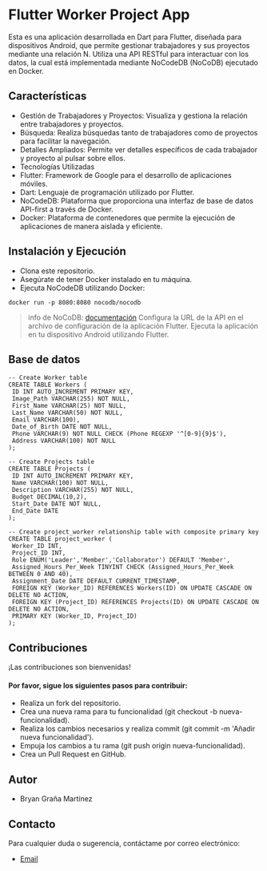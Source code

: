 # Flutter Worker Project App
Esta es una aplicación desarrollada en Dart para Flutter, diseñada para dispositivos Android, que permite gestionar trabajadores y sus proyectos mediante una relación N. 
Utiliza una API RESTful para interactuar con los datos, la cual está implementada mediante NoCodeDB (NoCoDB) ejecutado en Docker.

## Características
- Gestión de Trabajadores y Proyectos: Visualiza y gestiona la relación entre trabajadores y proyectos.
- Búsqueda: Realiza búsquedas tanto de trabajadores como de proyectos para facilitar la navegación.
- Detalles Ampliados: Permite ver detalles específicos de cada trabajador y proyecto al pulsar sobre ellos.
- Tecnologías Utilizadas
- Flutter: Framework de Google para el desarrollo de aplicaciones móviles.
- Dart: Lenguaje de programación utilizado por Flutter.
- NoCodeDB: Plataforma que proporciona una interfaz de base de datos API-first a través de Docker.
- Docker: Plataforma de contenedores que permite la ejecución de aplicaciones de manera aislada y eficiente.
## Instalación y Ejecución
- Clona este repositorio.
- Asegúrate de tener Docker instalado en tu máquina.
- Ejecuta NoCodeDB utilizando Docker:
```
docker run -p 8080:8080 nocodb/nocodb
```
> info de NoCoDB: [documentación](https://data-apis-v2.nocodb.com)
Configura la URL de la API en el archivo de configuración de la aplicación Flutter.
Ejecuta la aplicación en tu dispositivo Android utilizando Flutter.
## Base de datos
```
-- Create Worker table
CREATE TABLE Workers (
 ID INT AUTO_INCREMENT PRIMARY KEY,
 Image_Path VARCHAR(255) NOT NULL,
 First_Name VARCHAR(25) NOT NULL,
 Last_Name VARCHAR(50) NOT NULL,
 Email VARCHAR(100),
 Date_of_Birth DATE NOT NULL,
 Phone VARCHAR(9) NOT NULL CHECK (Phone REGEXP '^[0-9]{9}$'),
 Address VARCHAR(100) NOT NULL
);

-- Create Projects table
CREATE TABLE Projects (
 ID INT AUTO_INCREMENT PRIMARY KEY,
 Name VARCHAR(100) NOT NULL,
 Description VARCHAR(255) NOT NULL,
 Budget DECIMAL(10,2),
 Start_Date DATE NOT NULL,
 End_Date DATE
);

-- Create project_worker relationship table with composite primary key
CREATE TABLE project_worker (
 Worker_ID INT,
 Project_ID INT,
 Role ENUM('Leader','Member','Collaborator') DEFAULT 'Member',
 Assigned_Hours_Per_Week TINYINT CHECK (Assigned_Hours_Per_Week BETWEEN 0 AND 40),
 Assignment_Date DATE DEFAULT CURRENT_TIMESTAMP,
 FOREIGN KEY (Worker_ID) REFERENCES Workers(ID) ON UPDATE CASCADE ON DELETE NO ACTION,
 FOREIGN KEY (Project_ID) REFERENCES Projects(ID) ON UPDATE CASCADE ON DELETE NO ACTION,
 PRIMARY KEY (Worker_ID, Project_ID)
);
```
## Contribuciones
¡Las contribuciones son bienvenidas! 
#### Por favor, sigue los siguientes pasos para contribuir:
- Realiza un fork del repositorio.
- Crea una nueva rama para tu funcionalidad (git checkout -b nueva-funcionalidad).
- Realiza los cambios necesarios y realiza commit (git commit -m 'Añadir nueva funcionalidad').
- Empuja los cambios a tu rama (git push origin nueva-funcionalidad).
- Crea un Pull Request en GitHub.

## Autor
- Bryan Graña Martínez
## Contacto
Para cualquier duda o sugerencia, contáctame por correo electrónico:
- [Email](mailto:bryangranamartinez@gmail.com)
